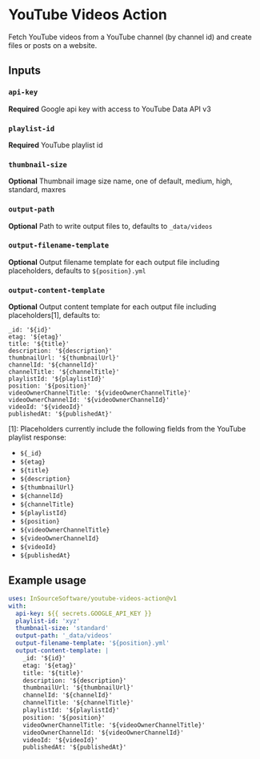 # YouTube Videos Action

Fetch YouTube videos from a YouTube channel (by channel id) and create files or
posts on a website.

## Inputs

### `api-key`

**Required** Google api key with access to YouTube Data API v3

### `playlist-id`

**Required** YouTube playlist id

### `thumbnail-size`

**Optional** Thumbnail image size name, one of default, medium, high, standard,
maxres

### `output-path`

**Optional** Path to write output files to, defaults to `_data/videos`

### `output-filename-template`

**Optional** Output filename template for each output file including
placeholders, defaults to `${position}.yml`

### `output-content-template`

**Optional** Output content template for each output file including
placeholders[1], defaults to:

```
_id: '${id}'
etag: '${etag}'
title: '${title}'
description: '${description}'
thumbnailUrl: '${thumbnailUrl}'
channelId: '${channelId}'
channelTitle: '${channelTitle}'
playlistId: '${playlistId}'
position: '${position}'
videoOwnerChannelTitle: '${videoOwnerChannelTitle}'
videoOwnerChannelId: '${videoOwnerChannelId}'
videoId: '${videoId}'
publishedAt: '${publishedAt}'
```

[1]: Placeholders currently include the following fields from the YouTube
playlist response:

* `${_id}`
* `${etag}`
* `${title}`
* `${description}`
* `${thumbnailUrl}`
* `${channelId}`
* `${channelTitle}`
* `${playlistId}`
* `${position}`
* `${videoOwnerChannelTitle}`
* `${videoOwnerChannelId}`
* `${videoId}`
* `${publishedAt}`

## Example usage

```yaml
uses: InSourceSoftware/youtube-videos-action@v1
with:
  api-key: ${{ secrets.GOOGLE_API_KEY }}
  playlist-id: 'xyz'
  thumbnail-size: 'standard'
  output-path: '_data/videos'
  output-filename-template: '${position}.yml'
  output-content-template: |
    _id: '${id}'
    etag: '${etag}'
    title: '${title}'
    description: '${description}'
    thumbnailUrl: '${thumbnailUrl}'
    channelId: '${channelId}'
    channelTitle: '${channelTitle}'
    playlistId: '${playlistId}'
    position: '${position}'
    videoOwnerChannelTitle: '${videoOwnerChannelTitle}'
    videoOwnerChannelId: '${videoOwnerChannelId}'
    videoId: '${videoId}'
    publishedAt: '${publishedAt}'
```